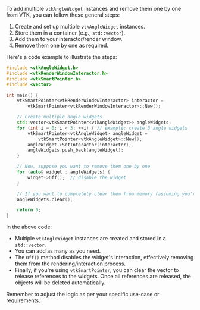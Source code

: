 To add multiple `vtkAngleWidget` instances and remove them one by one from VTK, you can follow these general steps:

1. Create and set up multiple `vtkAngleWidget` instances.
2. Store them in a container (e.g., `std::vector`).
3. Add them to your interactor/render window.
4. Remove them one by one as required.

Here's a code example to illustrate the steps:

```cpp
#include <vtkAngleWidget.h>
#include <vtkRenderWindowInteractor.h>
#include <vtkSmartPointer.h>
#include <vector>

int main() {
    vtkSmartPointer<vtkRenderWindowInteractor> interactor = 
        vtkSmartPointer<vtkRenderWindowInteractor>::New();

    // Create multiple angle widgets
    std::vector<vtkSmartPointer<vtkAngleWidget>> angleWidgets;
    for (int i = 0; i < 3; ++i) { // example: create 3 angle widgets
        vtkSmartPointer<vtkAngleWidget> angleWidget = 
            vtkSmartPointer<vtkAngleWidget>::New();
        angleWidget->SetInteractor(interactor);
        angleWidgets.push_back(angleWidget);
    }

    // Now, suppose you want to remove them one by one
    for (auto& widget : angleWidgets) {
        widget->Off();  // disable the widget
    }

    // If you want to completely clear them from memory (assuming you're using vtkSmartPointer)
    angleWidgets.clear();

    return 0;
}
```

In the above code:

- Multiple `vtkAngleWidget` instances are created and stored in a `std::vector`.
- You can add as many as you need.
- The `Off()` method disables the widget's interaction, effectively removing them from the rendering/interaction process.
- Finally, if you're using `vtkSmartPointer`, you can clear the vector to release references to the widgets. Once all references are released, the objects will be deleted automatically. 

Remember to adjust the logic as per your specific use-case or requirements.
